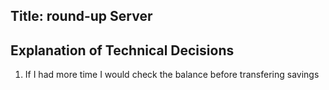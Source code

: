 ## Title: round-up Server

## Explanation of Technical Decisions

1. If I had more time I would check the balance before transfering savings